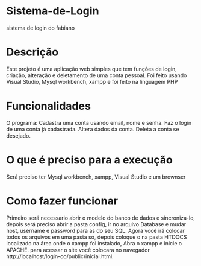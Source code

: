 # Sistema-de-Login
sistema de login do fabiano

# Descrição
Este projeto é uma aplicação web simples que tem funções de login, criação, alteração e deletamento de uma conta pessoal.
Foi feito usando Visual Studio, Mysql workbench, xampp e foi feito na linguagem PHP

# Funcionalidades
O programa:
Cadastra uma conta usando email, nome e senha.
Faz o login de uma conta já cadastrada.
Altera dados da conta.
Deleta a conta se desejado.

# O que é preciso para a execução
Será preciso ter  Mysql workbench, xampp, Visual Studio e um brownser

# Como fazer funcionar
Primeiro será necessario abrir o modelo do banco de dados e sincroniza-lo, depois será preciso abrir a pasta config, ir no arquivo Database e mudar host, username e password para as do seu SQL.
Agora você irá colocar todos os arquivos em uma pasta só, depois coloque o na pasta HTDOCS localizado na área onde o xampp foi instalado, Abra o xampp e inicie o APACHE.
para acessar o site você colocara no navegador http://localhost/login-oo/public/inicial.html.

